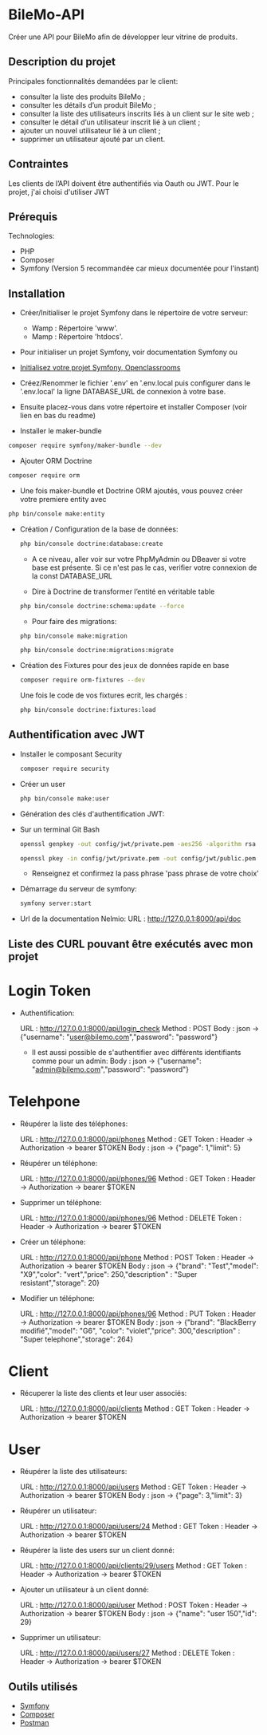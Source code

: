 # BileMo-API
Créer une API pour BileMo afin de développer leur vitrine de produits.


## Description du projet

Principales fonctionnalités demandées par le client:

  * consulter la liste des produits BileMo ;
  * consulter les détails d’un produit BileMo ;
  * consulter la liste des utilisateurs inscrits liés à un client sur le site web ;
  * consulter le détail d’un utilisateur inscrit lié à un client ;
  * ajouter un nouvel utilisateur lié à un client ;
  * supprimer un utilisateur ajouté par un client.
  

## Contraintes

Les clients de l’API doivent être authentifiés via Oauth ou JWT.
Pour le projet, j'ai choisi d'utiliser JWT


## Prérequis

Technologies: 
- PHP
- Composer
- Symfony (Version 5 recommandée car mieux documentée pour l'instant)

## Installation

  * Créer/Initialiser le projet Symfony dans le répertoire de votre serveur:
      * Wamp : Répertoire 'www'.
      * Mamp : Répertoire 'htdocs'.

  * Pour initialiser un projet Symfony, voir documentation Symfony ou 
  * [Initialisez votre projet Symfony, Openclassrooms](https://openclassrooms.com/fr/courses/7709361-construisez-une-api-rest-avec-symfony/7795085-initialisez-votre-projet-symfony)
      
  * Créez/Renommer le fichier '.env' en '.env.local puis configurer dans le '.env.local' la ligne DATABASE_URL de connexion à votre base.
  
  * Ensuite placez-vous dans votre répertoire et installer Composer (voir lien en bas du readme)

  * Installer le maker-bundle
  ```bash
  composer require symfony/maker-bundle --dev
  ```

  * Ajouter ORM Doctrine
  ```bash
  composer require orm
  ```

  * Une fois maker-bundle et Doctrine ORM ajoutés, vous pouvez créer votre premiere entity avec 
  ```bash
  php bin/console make:entity
  ```
  
    
* Création / Configuration de la base de données:

    ```bash
    php bin/console doctrine:database:create
    ```
    * A ce niveau, aller voir sur votre PhpMyAdmin ou DBeaver si votre base est présente. Si ce n'est pas le cas, verifier votre connexion de la const DATABASE_URL


    * Dire à Doctrine de transformer l’entité en véritable table
    ```bash
    php bin/console doctrine:schema:update --force
    ```


    * Pour faire des migrations: 
    ```bash
    php bin/console make:migration
    ```

    ```bash
    php bin/console doctrine:migrations:migrate
    ```
    
* Création des Fixtures pour des jeux de données rapide en base
    ```bash
    composer require orm-fixtures --dev
    ```

    Une fois le code de vos fixtures ecrit, les chargés :


    ```bash
    php bin/console doctrine:fixtures:load 
    ```

    

## Authentification avec JWT
* Installer le composant Security
    ```bash
    composer require security
    ```
* Créer un user 
    ```bash
    php bin/console make:user
    ```
    

* Génération des clés d'authentification JWT:

* Sur un terminal Git Bash

    ```bash
    openssl genpkey -out config/jwt/private.pem -aes256 -algorithm rsa -pkeyopt rsa_keygen_bits:4096 
    ```
    
    ```bash
    openssl pkey -in config/jwt/private.pem -out config/jwt/public.pem -pubout
    ```
    
    * Renseignez et confirmez la pass phrase 'pass phrase de votre choix'  
    
    
* Démarrage du serveur de symfony:

    ```bash
    symfony server:start
    ```

* Url de la documentation Nelmio:
    URL : http://127.0.0.1:8000/api/doc
    

## Liste des CURL pouvant être exécutés avec mon projet

# Login Token 
* Authentification:

    URL : http://127.0.0.1:8000/api/login_check
    Method : POST
    Body : json → {"username": "user@bilemo.com","password": "password"}

    * Il est aussi possible de s'authentifier avec différents identifiants comme pour un admin:
      Body : json → {"username": "admin@bilemo.com","password": "password"}

# Telehpone  

* Réupérer la liste des téléphones:

    URL : http://127.0.0.1:8000/api/phones
    Method : GET
    Token : Header → Authorization → bearer $TOKEN
    Body : json → {"page": 1,"limit": 5}


* Réupérer un téléphone:

    URL : http://127.0.0.1:8000/api/phones/96
    Method : GET
    Token : Header → Authorization → bearer $TOKEN

* Supprimer un téléphone:

    URL : http://127.0.0.1:8000/api/phones/96
    Method : DELETE
    Token : Header → Authorization → bearer $TOKEN

* Créer un téléphone:

    URL : http://127.0.0.1:8000/api/phone
    Method : POST
    Token : Header → Authorization → bearer $TOKEN
    Body : json → {"brand": "Test","model": "X9","color": "vert","price": 250,"description" : "Super resistant","storage": 20}

* Modifier un téléphone:

    URL : http://127.0.0.1:8000/api/phones/96
    Method : PUT
    Token : Header → Authorization → bearer $TOKEN
    Body : json → {"brand": "BlackBerry modifié","model": "G6", "color": "violet","price": 300,"description" : "Super telephone","storage": 264}


# Client

* Récuperer la liste des clients et leur user associés:

    URL : http://127.0.0.1:8000/api/clients
    Method : GET
    Token : Header → Authorization → bearer $TOKEN


# User

* Réupérer la liste des utilisateurs:

    URL : http://127.0.0.1:8000/api/users
    Method : GET
    Token : Header → Authorization → bearer $TOKEN
    Body : json → {"page": 3,"limit": 3}


* Réupérer un utilisateur:

    URL : http://127.0.0.1:8000/api/users/24
    Method : GET
    Token : Header → Authorization → bearer $TOKEN
    
* Réupérer la liste des users sur un client donné:

    URL : http://127.0.0.1:8000/api/clients/29/users
    Method : GET
    Token : Header → Authorization → bearer $TOKEN
    

* Ajouter un utilisateur à un client donné:

    URL : http://127.0.0.1:8000/api/user
    Method : POST
    Token : Header → Authorization → bearer $TOKEN
    Body : json → {"name": "user 150","id": 29}
    
    
* Supprimer un utilisateur:

    URL : http://127.0.0.1:8000/api/users/27
    Method : DELETE
    Token : Header → Authorization → bearer $TOKEN

## Outils utilisés

  * [Symfony](https://symfony.com/)
  * [Composer](https://getcomposer.org/)
  * [Postman](https://www.getpostman.com/)
  
  